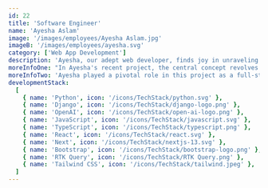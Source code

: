 ```yaml
---
id: 22
title: 'Software Engineer'
name: 'Ayesha Aslam'
image: '/images/employees/Ayesha Aslam.jpg'
imageB: '/images/employees/ayesha.svg'
category: ['Web App Development']
description: 'Ayesha, our adept web developer, finds joy in unraveling the tales of history and immersing herself in the cinematic narratives of movies and TV series. Her love for studying history enriches her understanding of the past and fuels her creative spirit, reflecting on the innovative solutions she brings to our dynamic web development projects.'
moreInfoOne: "In Ayesha's recent project, the central concept revolves around an all-in-one financial report analysis tool designed for the comprehensive evaluation of quarterly reports from various companies. This powerful tool provides users with a brief company overview, insights from earning calls, detailed analysis of recent filings, and a thorough comparison of peers and industry. Additionally, Audit Ally allows users to filter and view specific quarterly reports through a document viewer, offering features for viewing, searching, and downloading reports."
moreInfoTwo: 'Ayesha played a pivotal role in this project as a full-stack developer, contributing to both the frontend and backend development. The technology stack utilized in this project included OpenAI for text analysis, Stripe for seamless payment integration, and Selenium WebDriver for extracting PDFs. The frontend was developed using React, while the backend was built on Django, combining to create a robust and user-friendly financial analysis tool for the specified audience. The target audience for this tool encompasses stock investors, traders, and businessmen, providing them with valuable insights to make informed financial decisions.'
developmentStack:
  [
    { name: 'Python', icon: '/icons/TechStack/python.svg' },
    { name: 'Django', icon: '/icons/TechStack/django-logo.png' },
    { name: 'OpenAI', icon: '/icons/TechStack/open-ai-logo.png' },
    { name: 'JavaScript', icon: '/icons/TechStack/javascript.svg' },
    { name: 'TypeScript', icon: '/icons/TechStack/typescript.png' },
    { name: 'React', icon: '/icons/TechStack/react.svg' },
    { name: 'Next', icon: '/icons/TechStack/nextjs-13.svg' },
    { name: 'Bootstrap', icon: '/icons/TechStack/bootstrap-logo.png' },
    { name: 'RTK Query', icon: '/icons/TechStack/RTK Query.png' },
    { name: 'Tailwind CSS', icon: '/icons/TechStack/tailwind.jpeg' },
  ]
---
```

